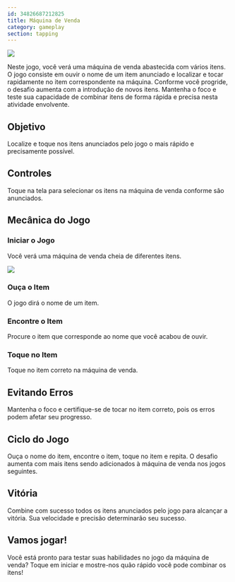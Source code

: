 ```yaml
---
id: 34826687212825
title: Máquina de Venda
category: gameplay
section: tapping
---
```

![](https://help.studycat.com/hc/article_attachments/34826687209753)

Neste jogo, você verá uma máquina de venda abastecida com vários itens. O jogo consiste em ouvir o nome de um item anunciado e localizar e tocar rapidamente no item correspondente na máquina. Conforme você progride, o desafio aumenta com a introdução de novos itens. Mantenha o foco e teste sua capacidade de combinar itens de forma rápida e precisa nesta atividade envolvente.

## Objetivo

Localize e toque nos itens anunciados pelo jogo o mais rápido e precisamente possível.

## Controles

Toque na tela para selecionar os itens na máquina de venda conforme são anunciados.

## Mecânica do Jogo

### Iniciar o Jogo

Você verá uma máquina de venda cheia de diferentes itens.

![](https://help.studycat.com/hc/article_attachments/34826690323225)

### Ouça o Item

O jogo dirá o nome de um item.

### Encontre o Item

Procure o item que corresponde ao nome que você acabou de ouvir.

### Toque no Item

Toque no item correto na máquina de venda.

## Evitando Erros

Mantenha o foco e certifique-se de tocar no item correto, pois os erros podem afetar seu progresso.

## Ciclo do Jogo

Ouça o nome do item, encontre o item, toque no item e repita. O desafio aumenta com mais itens sendo adicionados à máquina de venda nos jogos seguintes.

## Vitória

Combine com sucesso todos os itens anunciados pelo jogo para alcançar a vitória. Sua velocidade e precisão determinarão seu sucesso.

## Vamos jogar!

Você está pronto para testar suas habilidades no jogo da máquina de venda? Toque em iniciar e mostre-nos quão rápido você pode combinar os itens!

